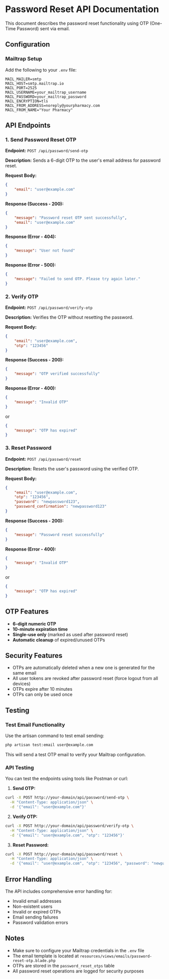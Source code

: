 # Password Reset API Documentation

This document describes the password reset functionality using OTP (One-Time Password) sent via email.

## Configuration

### Mailtrap Setup
Add the following to your `.env` file:

```env
MAIL_MAILER=smtp
MAIL_HOST=smtp.mailtrap.io
MAIL_PORT=2525
MAIL_USERNAME=your_mailtrap_username
MAIL_PASSWORD=your_mailtrap_password
MAIL_ENCRYPTION=tls
MAIL_FROM_ADDRESS=noreply@yourpharmacy.com
MAIL_FROM_NAME="Your Pharmacy"
```

## API Endpoints

### 1. Send Password Reset OTP

**Endpoint:** `POST /api/password/send-otp`

**Description:** Sends a 6-digit OTP to the user's email address for password reset.

**Request Body:**
```json
{
    "email": "user@example.com"
}
```

**Response (Success - 200):**
```json
{
    "message": "Password reset OTP sent successfully",
    "email": "user@example.com"
}
```

**Response (Error - 404):**
```json
{
    "message": "User not found"
}
```

**Response (Error - 500):**
```json
{
    "message": "Failed to send OTP. Please try again later."
}
```

### 2. Verify OTP

**Endpoint:** `POST /api/password/verify-otp`

**Description:** Verifies the OTP without resetting the password.

**Request Body:**
```json
{
    "email": "user@example.com",
    "otp": "123456"
}
```

**Response (Success - 200):**
```json
{
    "message": "OTP verified successfully"
}
```

**Response (Error - 400):**
```json
{
    "message": "Invalid OTP"
}
```

or

```json
{
    "message": "OTP has expired"
}
```

### 3. Reset Password

**Endpoint:** `POST /api/password/reset`

**Description:** Resets the user's password using the verified OTP.

**Request Body:**
```json
{
    "email": "user@example.com",
    "otp": "123456",
    "password": "newpassword123",
    "password_confirmation": "newpassword123"
}
```

**Response (Success - 200):**
```json
{
    "message": "Password reset successfully"
}
```

**Response (Error - 400):**
```json
{
    "message": "Invalid OTP"
}
```

or

```json
{
    "message": "OTP has expired"
}
```

## OTP Features

- **6-digit numeric OTP**
- **10-minute expiration time**
- **Single-use only** (marked as used after password reset)
- **Automatic cleanup** of expired/unused OTPs

## Security Features

- OTPs are automatically deleted when a new one is generated for the same email
- All user tokens are revoked after password reset (force logout from all devices)
- OTPs expire after 10 minutes
- OTPs can only be used once

## Testing

### Test Email Functionality

Use the artisan command to test email sending:

```bash
php artisan test:email user@example.com
```

This will send a test OTP email to verify your Mailtrap configuration.

### API Testing

You can test the endpoints using tools like Postman or curl:

1. **Send OTP:**
```bash
curl -X POST http://your-domain/api/password/send-otp \
  -H "Content-Type: application/json" \
  -d '{"email": "user@example.com"}'
```

2. **Verify OTP:**
```bash
curl -X POST http://your-domain/api/password/verify-otp \
  -H "Content-Type: application/json" \
  -d '{"email": "user@example.com", "otp": "123456"}'
```

3. **Reset Password:**
```bash
curl -X POST http://your-domain/api/password/reset \
  -H "Content-Type: application/json" \
  -d '{"email": "user@example.com", "otp": "123456", "password": "newpassword123", "password_confirmation": "newpassword123"}'
```

## Error Handling

The API includes comprehensive error handling for:
- Invalid email addresses
- Non-existent users
- Invalid or expired OTPs
- Email sending failures
- Password validation errors

## Notes

- Make sure to configure your Mailtrap credentials in the `.env` file
- The email template is located at `resources/views/emails/password-reset-otp.blade.php`
- OTPs are stored in the `password_reset_otps` table
- All password reset operations are logged for security purposes 